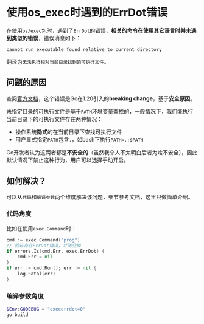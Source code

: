 # 使用os_exec时遇到的ErrDot错误

在使用`os/exec`包时，遇到了`ErrDot`的错误，**相关的命令在使用其它语言时并未遇到类似的错误**，错误消息如下：

```
cannot run executable found relative to current directory
```

翻译为`无法执行相对当前目录找到的可执行文件`。

## 问题的原因

查阅[官方文档](https://pkg.go.dev/os/exec#hdr-Executables_in_the_current_directory)，这个错误是Go在1.20引入的**breaking change**，基于**安全原因**。

未指定目录的可执行文件是基于`PATH`环境变量查找的，一般情况下，我们能执行当前目录下的可执行文件存在两种情况：

- 操作系统**隐式**的在当前目录下查找可执行文件
- 用户显式指定`PATH`包含`.`，如bash下执行`PATH=.:$PATH`

Go开发者认为这两者都是**不安全的**（虽然我个人不太明白后者为啥不安全），因此默认情况下禁止这种行为，用户可以选择手动开启。

## 如何解决？

可以从`代码`和`编译参数`两个维度解决该问题，细节参考文档，这里只做简单介绍。

### 代码角度

比如在使用`exec.Command`时：

```go
cmd := exec.Command("prog")
// 验证存在ErrDot错误，并清空掉
if errors.Is(cmd.Err, exec.ErrDot) {
	cmd.Err = nil
}
if err := cmd.Run(); err != nil {
	log.Fatal(err)
}
```

### 编译参数角度

```powershell
$Env:GODEBUG = "execerrdot=0"
go build
```
